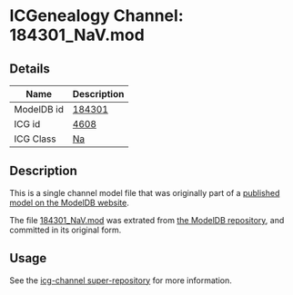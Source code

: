 # ICGenealogy Channel: 184301\_NaV.mod

## Details

Name | Description
---- | -----------
ModelDB id | [184301](http://senselab.med.yale.edu/ModelDB/ShowModel.cshtml?model=184301)
ICG id | [4608](http://icg.neurotheory.ox.ac.uk/channels/2/4608)
ICG Class | [Na](http://icg.neurotheory.ox.ac.uk/channels/2)

## Description

This is a single channel model file that was originally part of a [published model on the ModelDB website](http://senselab.med.yale.edu/mModelDB/ShowModel.cshtml?model=184301).

The file [184301\_NaV.mod](184301_NaV.mod) was extrated from [the ModelDB repository](http://senselab.med.yale.edu/ModelDB/ShowModel.cshtml?model=184301), and committed in its original form.

## Usage

See the [icg-channel super-repository](https://github.com/icgenealogy/icg-channels) for more information.